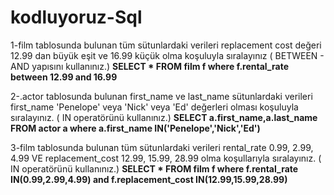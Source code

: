 # kodluyoruz-Sql
1-film tablosunda bulunan tüm sütunlardaki verileri replacement cost değeri 12.99 dan büyük eşit ve 16.99 küçük olma koşuluyla sıralayınız ( BETWEEN - AND yapısını kullanınız.) 
**SELECT * FROM film f where f.rental_rate between 12.99 and 16.99**

2-.actor tablosunda bulunan first_name ve last_name sütunlardaki verileri first_name 'Penelope' veya 'Nick' veya 'Ed' değerleri olması koşuluyla sıralayınız. ( IN operatörünü kullanınız.) 
**SELECT a.first_name,a.last_name FROM actor a where a.first_name IN('Penelope','Nick','Ed')**

3-film tablosunda bulunan tüm sütunlardaki verileri rental_rate 0.99, 2.99, 4.99 VE replacement_cost 12.99, 15.99, 28.99 olma koşullarıyla sıralayınız. ( IN operatörünü kullanınız.) 
**SELECT * FROM film f where f.rental_rate IN(0.99,2.99,4.99) and f.replacement_cost IN(12.99,15.99,28.99)**